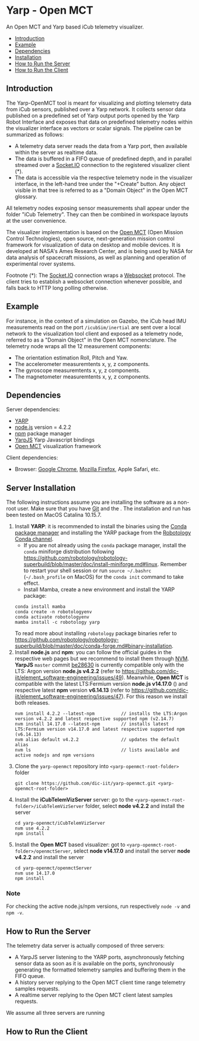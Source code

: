 # Yarp - Open MCT

An Open MCT and Yarp based iCub telemetry visualizer.

* [Introduction](#introduction)
* [Example](#example)
* [Dependencies](#dependencies)
* [Installation](#installation)
* [How to Run the Server](how-to-run-the-server)
* [How to Run the Client](how-to-run-the-client)

## Introduction

The Yarp-OpenMCT tool is meant for visualizing and plotting telemetry data from iCub sensors, published over a Yarp network. It collects sensor data published on a predefined set of Yarp output ports opened by the Yarp Robot Interface and exposes that data on predefined telemetry nodes within the visualizer interface as vectors or scalar signals. The pipeline can be summarized as follows:
- A telemetry data server reads the data from a Yarp port, then available within the server as realtime data.
- The data is buffered in a FIFO queue of predefined depth, and in parallel streamed over a [Socket.IO](https://socket.io/docs/v4) connection to the registered visualizer client (*).
- The data is accessible via the respective telemetry node in the visualizer interface, in the left-hand tree under the "+Create" button. Any object visible in that tree is referred to as a "Domain Object" in the Open MCT glossary.

All telemetry nodes exposing sensor measurements shall appear under the folder "iCub Telemetry". They can then be combined in workspace layouts at the user convenience.

The visualizer implementation is based on the [Open MCT](https://github.com/nasa/openmct) (Open Mission Control Technologies), open source, next-generation mission control framework for visualization of data on desktop and mobile devices. It is developed at NASA's Ames Research Center, and is being used by NASA for data analysis of spacecraft missions, as well as planning and operation of experimental rover systems.

Footnote (*): The [Socket.IO](https://socket.io/docs/v4) connection wraps a [Websocket](https://developer.mozilla.org/en-US/docs/Web/API/WebSocket) protocol. The client tries to establish a websocket connection whenever possible, and falls back to HTTP long polling otherwise.


## Example

For instance, in the context of a simulation on Gazebo, the iCub head IMU measurements read on the port `/icubSim/inertial` are sent over a local network to the visualization tool client and exposed as a telemetry node, referred to as a "Domain Object" in the Open MCT nomenclature. The telemetry node wraps all the 12 measurement components:
- The orientation estimation Roll, Pitch and Yaw.
- The accelerometer measuremtents x, y, z components.
- The gyroscope measuremtents x, y, z components.
- The magnetometer measuremtents x, y, z components.

## Dependencies

Server dependencies:
- [YARP](https://github.com/robotology/yarp)
- [node.js](https://nodejs.org/en/) version = 4.2.2
- [npm](https://www.npmjs.com/) package manager
- [YarpJS](https://github.com/robotology/yarp.js) Yarp Javascript bindings
- [Open MCT](https://github.com/nasa/openmct) visualization framework

Client dependencies:
- Browser: [Google Chrome](https://www.google.com/chrome), [Mozilla Firefox](https://www.mozilla.org/en-US/firefox/products), Apple Safari, etc.


## Server Installation

The following instructions assume you are installing the software as a non-root user. Make sure that you have [Git]() and the . The installation and run has been tested on MacOS Catalina 10.15.7.

1. Install **YARP**: it is recommended to install the binaries using the [Conda package manager](https://anaconda.org/) and installing the YARP package from the [Robotology Conda channel](https://anaconda.org/robotology).
    - If you are not already using the `conda` package manager, install the `conda` miniforge distribution following https://github.com/robotology/robotology-superbuild/blob/master/doc/install-miniforge.md#linux. Remember to restart your shell session or run `source ~/.bashrc` (`~/.bash_profile` on MacOS) for the `conda init` command to take effect.
    - Install Mamba, create a new environment and install the YARP package:
    ```
    conda install mamba
    conda create -n robotologyenv
    conda activate robotologyenv
    mamba install -c robotology yarp
    ```
    To read more about installing `robotology` package binaries refer to https://github.com/robotology/robotology-superbuild/blob/master/doc/conda-forge.md#binary-installation.
2. Install **node.js** and **npm**: you can follow the official guides in the respective web pages but we recommend to install them through [NVM](). **YarpJS** `master` commit [be28630](https://github.com/robotology/yarp.js/commit/be2863022713ded2fa48909404b43e98b09eeda2) is currently compatible only with the LTS: Argon version **node.js v4.2.2** (refer to https://github.com/dic-iit/element_software-engineering/issues/49). Meanwhile, **Open MCT** is compatible with the latest LTS:Fermium version **node.js v14.17.0** () and respective latest **npm** version **v6.14.13** (refer to https://github.com/dic-iit/element_software-engineering/issues/47). For this reason we install both releases.
    ```
    nvm install 4.2.2 --latest-npm          // installs the LTS:Argon version v4.2.2 and latest respective supported npm (v2.14.7)
    nvm install 14.17.0 --latest-npm        // installs latest LTS:Fermium version v14.17.0 and latest respective supported npm (v6.14.13)
    nvm alias default v4.2.2                // updates the default alias
    nvm ls                                  // lists available and active nodejs and npm versions
    ```
3. Clone the `yarp-openmct` repository into `<yarp-openmct-root-folder>` folder
    ```
    git clone https://github.com/dic-iit/yarp-openmct.git <yarp-openmct-root-folder>
    ```
4. Install the **iCubTelemVizServer** server: go to the `<yarp-openmct-root-folder>/iCubTelemVizServer` folder, select **node v4.2.2** and install the server
    ```
    cd yarp-openmct/iCubTelemVizServer
    nvm use 4.2.2
    npm install
    ```
5. Install the **Open MCT** based visualizer: got to `<yarp-openmct-root-folder>/openmctServer`, select **node v14.17.0** and install the server
**node v4.2.2** and install the server
    ```
    cd yarp-openmct/openmctServer
    nvm use 14.17.0
    npm install
    ```

### Note
For checking the active node.js/npm versions, run respectively `node -v` and `npm -v`.


## How to Run the Server

The telemetry data server is actually composed of three servers:
- A YarpJS server listening to the YARP ports, asynchronously fetching sensor data as soon as it is available on the ports, synchronously generating the formatted telemetry samples and buffering them in the FIFO queue.
- A history server replying to the Open MCT client time range telemetry samples requests.
- A realtime server replying to the Open MCT client latest samples requests.

We assume all three servers are running


## How to Run the Client
